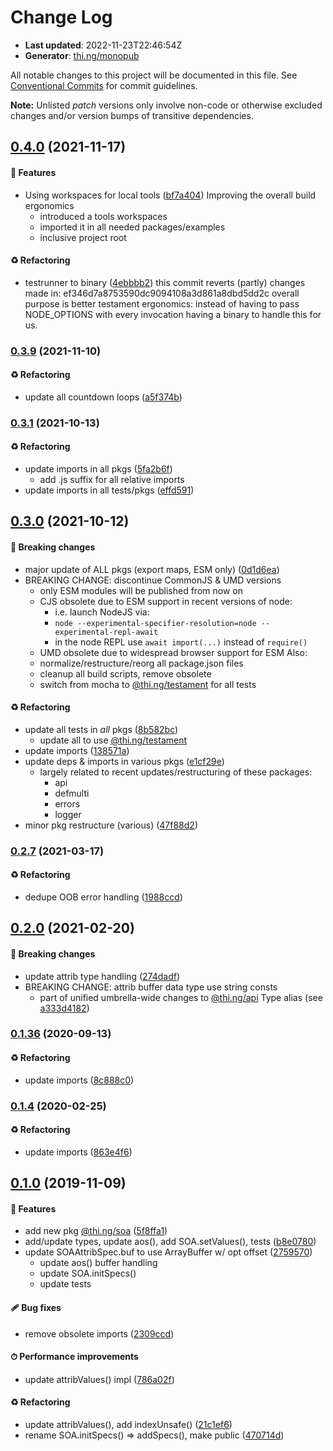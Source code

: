 # Change Log

- **Last updated**: 2022-11-23T22:46:54Z
- **Generator**: [thi.ng/monopub](https://thi.ng/monopub)

All notable changes to this project will be documented in this file.
See [Conventional Commits](https://conventionalcommits.org/) for commit guidelines.

**Note:** Unlisted _patch_ versions only involve non-code or otherwise excluded changes
and/or version bumps of transitive dependencies.

## [0.4.0](https://github.com/thi-ng/umbrella/tree/@thi.ng/soa@0.4.0) (2021-11-17)

#### 🚀 Features

- Using workspaces for local tools ([bf7a404](https://github.com/thi-ng/umbrella/commit/bf7a404))
  Improving the overall build ergonomics
  - introduced a tools workspaces
  - imported it in all needed packages/examples
  - inclusive project root

#### ♻️ Refactoring

- testrunner to binary ([4ebbbb2](https://github.com/thi-ng/umbrella/commit/4ebbbb2))
  this commit reverts (partly) changes made in:
  ef346d7a8753590dc9094108a3d861a8dbd5dd2c
  overall purpose is better testament ergonomics:
  instead of having to pass NODE_OPTIONS with every invocation
  having a binary to handle this for us.

### [0.3.9](https://github.com/thi-ng/umbrella/tree/@thi.ng/soa@0.3.9) (2021-11-10)

#### ♻️ Refactoring

- update all countdown loops ([a5f374b](https://github.com/thi-ng/umbrella/commit/a5f374b))

### [0.3.1](https://github.com/thi-ng/umbrella/tree/@thi.ng/soa@0.3.1) (2021-10-13)

#### ♻️ Refactoring

- update imports in all pkgs ([5fa2b6f](https://github.com/thi-ng/umbrella/commit/5fa2b6f))
  - add .js suffix for all relative imports
- update imports in all tests/pkgs ([effd591](https://github.com/thi-ng/umbrella/commit/effd591))

## [0.3.0](https://github.com/thi-ng/umbrella/tree/@thi.ng/soa@0.3.0) (2021-10-12)

#### 🛑 Breaking changes

- major update of ALL pkgs (export maps, ESM only) ([0d1d6ea](https://github.com/thi-ng/umbrella/commit/0d1d6ea))
- BREAKING CHANGE: discontinue CommonJS & UMD versions
  - only ESM modules will be published from now on
  - CJS obsolete due to ESM support in recent versions of node:
    - i.e. launch NodeJS via:
    - `node --experimental-specifier-resolution=node --experimental-repl-await`
    - in the node REPL use `await import(...)` instead of `require()`
  - UMD obsolete due to widespread browser support for ESM
  Also:
  - normalize/restructure/reorg all package.json files
  - cleanup all build scripts, remove obsolete
  - switch from mocha to [@thi.ng/testament](https://github.com/thi-ng/umbrella/tree/main/packages/testament) for all tests

#### ♻️ Refactoring

- update all tests in _all_ pkgs ([8b582bc](https://github.com/thi-ng/umbrella/commit/8b582bc))
  - update all to use [@thi.ng/testament](https://github.com/thi-ng/umbrella/tree/main/packages/testament)
- update imports ([138571a](https://github.com/thi-ng/umbrella/commit/138571a))
- update deps & imports in various pkgs ([e1cf29e](https://github.com/thi-ng/umbrella/commit/e1cf29e))
  - largely related to recent updates/restructuring of these packages:
    - api
    - defmulti
    - errors
    - logger
- minor pkg restructure (various) ([47f88d2](https://github.com/thi-ng/umbrella/commit/47f88d2))

### [0.2.7](https://github.com/thi-ng/umbrella/tree/@thi.ng/soa@0.2.7) (2021-03-17)

#### ♻️ Refactoring

- dedupe OOB error handling ([1988ccd](https://github.com/thi-ng/umbrella/commit/1988ccd))

## [0.2.0](https://github.com/thi-ng/umbrella/tree/@thi.ng/soa@0.2.0) (2021-02-20)

#### 🛑 Breaking changes

- update attrib type handling ([274dadf](https://github.com/thi-ng/umbrella/commit/274dadf))
- BREAKING CHANGE: attrib buffer data type use string consts
  - part of unified umbrella-wide changes to [@thi.ng/api](https://github.com/thi-ng/umbrella/tree/main/packages/api) Type alias
    (see [a333d4182](https://github.com/thi-ng/umbrella/commit/a333d4182))

### [0.1.36](https://github.com/thi-ng/umbrella/tree/@thi.ng/soa@0.1.36) (2020-09-13)

#### ♻️ Refactoring

- update imports ([8c888c0](https://github.com/thi-ng/umbrella/commit/8c888c0))

### [0.1.4](https://github.com/thi-ng/umbrella/tree/@thi.ng/soa@0.1.4) (2020-02-25)

#### ♻️ Refactoring

- update imports ([863e4f6](https://github.com/thi-ng/umbrella/commit/863e4f6))

## [0.1.0](https://github.com/thi-ng/umbrella/tree/@thi.ng/soa@0.1.0) (2019-11-09)

#### 🚀 Features

- add new pkg [@thi.ng/soa](https://github.com/thi-ng/umbrella/tree/main/packages/soa) ([5f8ffa1](https://github.com/thi-ng/umbrella/commit/5f8ffa1))
- add/update types, update aos(), add SOA.setValues(), tests ([b8e0780](https://github.com/thi-ng/umbrella/commit/b8e0780))
- update SOAAttribSpec.buf to use ArrayBuffer w/ opt offset ([2759570](https://github.com/thi-ng/umbrella/commit/2759570))
  - update aos() buffer handling
  - update SOA.initSpecs()
  - update tests

#### 🩹 Bug fixes

- remove obsolete imports ([2309ccd](https://github.com/thi-ng/umbrella/commit/2309ccd))

#### ⏱ Performance improvements

- update attribValues() impl ([786a02f](https://github.com/thi-ng/umbrella/commit/786a02f))

#### ♻️ Refactoring

- update attribValues(), add indexUnsafe() ([21c1ef6](https://github.com/thi-ng/umbrella/commit/21c1ef6))
- rename SOA.initSpecs() => addSpecs(), make public ([470714d](https://github.com/thi-ng/umbrella/commit/470714d))

